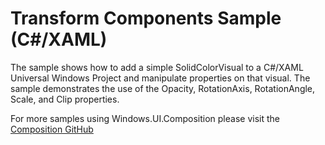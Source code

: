 # Transform Components Sample (C#/XAML)

The sample shows how to add a simple SolidColorVisual to a C#/XAML Universal Windows Project and manipulate properties on that visual. The sample demonstrates the use of the Opacity, RotationAxis, RotationAngle, Scale, and Clip properties.

For more samples using Windows.UI.Composition please visit the <a href=https://github.com/Microsoft/composition> Composition GitHub </a>

